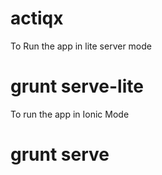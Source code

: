 # actiqx
To Run the app in lite server mode
# grunt serve-lite 
To run the app in Ionic Mode 
# grunt serve
